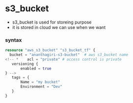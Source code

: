 # s3_bucket
* s3_bucket is used for storeing purpose
* it is stored in cloud we can use when we want 

### syntax

```terraform
resource "aws_s3_bucket" "s3_bucket_tf" {
  bucket = "ananthagiri-s3-bucket"  # aws s3_bucket name
<!-- *    acl = "private" # access control is private
   versioning {
       enabled = true
} -->
   tags = {
       Name = "my bucket"
       Environment = "Dev"
   } 
}
```
